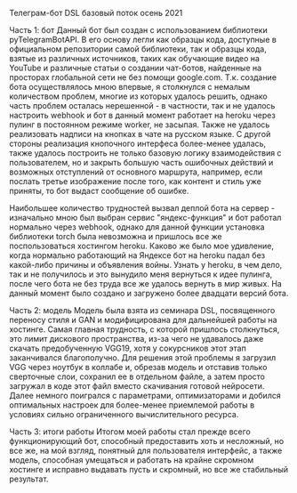 Телеграм-бот DSL базовый поток осень 2021

Часть 1: бот
  Данный бот был создан с использованием библиотеки pyTelegramBotAPI. В его основу легли как образцы кода, доступные в официальном репозитории самой библиотеки, так и образцы кода, взятые из различных источников, таких как обучающие видео на YouTube и различные статьи о создании чат-ботов, найденные на просторах глобальной сети не без помощи google.com. 
	Т.к. создание бота осуществлялось мною впервые, я столкнулся с немалым количеством проблем, многие из которых удалось решить, однако часть проблем осталась нерешенной - в частности, так и не удалось настроить webhook и бот в данный момент работает на heroku через пулинг в постоянном режиме worker, не засыпая.  Также не удалось реализовать надписи на кнопках в чате на русском языке. С другой стороны реализация кнопочного интерфеса более-менее удалась, также удалось построить не только базовую логику взаимодействия с пользователем, но и закрыть большую часть ошибочных действий и возможных отступлений от основного маршрута, например, если послать третье изображение после того, как контент и стиль уже приняты, то бот выдаст сообщение об ошибке.
 
 Наибольшее количество трудностей вызвал деплой бота на сервер - изначально мною был выбран сервис "яндекс-функция" и бот работал нормально через webhook, однако для данной функции установка библиотеки torch была невозможна и пришлось все же поспользоваться хостингом heroku. Каково же было мое удивление, когда нормально работающий на Яндексе бот на heroku падал без какой-либо причины и объявления войны. Узнать у heroku, в чем дело, так и не получилось и это вынудило меня вернуться к идее пулинга, после чего бота не без труда все же удалось вернуть в мир живых. На данный момент было создано и загружено более двадцати версий бота.

Часть 2: модель 
	Модель была взята из семинара DSL, посвященного переносу стиля и GAN и модифицирована для дальнейшей работы на хостинге. Самая главная трудность, с которой пришлось столкнуться, это лимит дискового пространства, из-за чего не удавалось даже скачать предобученную VGG19, хотя у сокурсников этот этап заканчивался благополучно. Для решения этой проблемы я загрузил VGG через ноутбук в коллабе и, обрезав модель и отставив только сверточные слои, сохранил ее в отдельном файле, а затем просто загружал в коде этот файл вместо скачивания готовой нейросети. Далее немного поигрался с параметрами, оптимизаторами и добился оптимальных настроек для более-менее приемлемой работы в условиях сильно ограниченного вычислительного ресурса.

Часть 3: итоги работы
	Итогом моей работы стал прежде всего функционирующий бот, способный предоставить хоть и несложный, но все же, на мой взгляд, понятный для пользователя интерфейс, а также модель, способная умещаться и работать на крайне скромном хостинге и  исправно выдавать пусть и скромный, но все же стабильный результат. 
	
 

